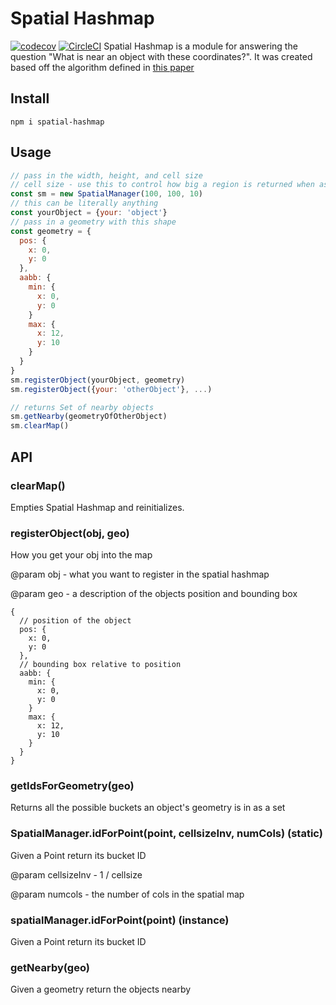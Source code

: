 # Spatial Hashmap
[![codecov](https://codecov.io/gh/derduher/spatial-hashmap-js/branch/master/graph/badge.svg)](https://codecov.io/gh/derduher/spatial-hashmap-js)
[![CircleCI](https://circleci.com/gh/derduher/spatial-hashmap-js.svg?style=svg)](https://circleci.com/gh/derduher/spatial-hashmap-js)
Spatial Hashmap is a module for answering the question "What is near an object with these coordinates?". It was created based off the algorithm defined in [this paper](http://www.cs.ucf.edu/~jmesit/publications/scsc%202005.pdf)

## Install

`npm i spatial-hashmap`

## Usage

```javascript
// pass in the width, height, and cell size
// cell size - use this to control how big a region is returned when asking for nearby objects
const sm = new SpatialManager(100, 100, 10)
// this can be literally anything
const yourObject = {your: 'object'}
// pass in a geometry with this shape
const geometry = {
  pos: {
    x: 0,
    y: 0
  },
  aabb: {
    min: {
      x: 0,
      y: 0
    }
    max: {
      x: 12,
      y: 10
    }
  }
}
sm.registerObject(yourObject, geometry)
sm.registerObject({your: 'otherObject'}, ...)

// returns Set of nearby objects
sm.getNearby(geometryOfOtherObject)
sm.clearMap()
```
## API

### clearMap()
Empties Spatial Hashmap and reinitializes.

### registerObject(obj, geo)
How you get your obj into the map

@param obj - what you want to register in the spatial hashmap

@param geo - a description of the objects position and bounding box

```
{
  // position of the object
  pos: {
    x: 0,
    y: 0
  },
  // bounding box relative to position
  aabb: {
    min: {
      x: 0,
      y: 0
    }
    max: {
      x: 12,
      y: 10
    }
  }
}
```

### getIdsForGeometry(geo)
Returns all the possible buckets an object's geometry is in as a set

### SpatialManager.idForPoint(point, cellsizeInv, numCols) (static)
Given a Point return its bucket ID

@param cellsizeInv - 1 / cellsize

@param numcols - the number of cols in the spatial map

### spatialManager.idForPoint(point) (instance)
Given a Point return its bucket ID

### getNearby(geo)
Given a geometry return the objects nearby
